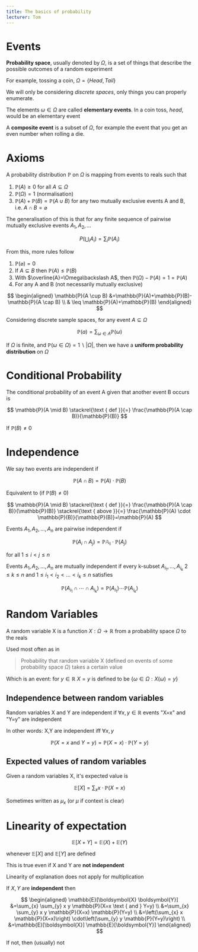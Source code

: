 ```yaml
---
title: The basics of probability
lecturer: Tom
---
```


# Events

**Probability space**, usually denoted by $\Omega$, is a set of things that describe the possible outcomes of a random experiment

For example, tossing a coin, $\Omega=\{Head,Tail\}$

We will only be considering _discrete spaces_, only things you can properly enumerate.

The elements $\omega\in\Omega$ are called **elementary events**. In a coin toss, _head_, would be an elementary event

A **composite event** is a subset of $\Omega$, for example the event that you get an even number when rolling a die.

# Axioms

A probability distribution $\mathbb{P}$ on $\Omega$ is mapping from events to reals such that

1. $\mathbb{P}(A)\geqslant 0$ for all $A\subseteq \Omega$
2. $\mathbb{P}(\Omega)=1$ (normalisation)
3. $\mathbb{P}(A)+\mathbb{P}(B)=\mathbb{P}(A\cup B)$ for any two mutually exclusive events A and B, i.e. $A\cap B = \varnothing$

The generalisation of this is that for any finite sequence of pairwise mutually exclusive events $A_1,A_2,...$

$$
P\left(\bigcup_{i} A_{i}\right)=\sum_{i} \mathbb{P}\left(A_{i}\right)
$$

From this, more rules follow

1. $\mathbb{P}(\varnothing)=0$
2. If $A\subseteq B$ then $\mathbb{P}(A)\leqslant\mathbb{P}(B)$
3. With $\overline{A}=\Omega\backslash A$, then $\mathbb{P}(\Omega)-\mathbb{P}(A)=1=\mathbb{P}(A)$
4. For any A and B (not necessarily mutually exclusive)

$$
\begin{aligned}
\mathbb{P}(A \cup B) &=\mathbb{P}(A)+\mathbb{P}(B)-\mathbb{P}(A \cap B) \\
& \leq \mathbb{P}(A)+\mathbb{P}(B)
\end{aligned}
$$

Considering discrete sample spaces, for any event $A\subseteq \Omega$

$$
\mathbb{P}(a)=\sum_{\omega\in A}\mathbb{P}(\omega)
$$

<Definition name="Uniform Probability Distribution">

If $\Omega$ is finite, and $\mathbb{P}(\omega\in\Omega)=1\backslash|\Omega|$, then we have a **uniform probability distribution** on $\Omega$

</Definition>

# Conditional Probability

<Definition name="Conditional Probability">

The conditional probability of an event A given that another event B occurs is

$$
\mathbb{P}(A \mid B) \stackrel{\text { def }}{=} \frac{\mathbb{P}(A \cap B)}{\mathbb{P}(B)}
$$

If $\mathbb{P}(B)\neq 0$

</Definition>

# Independence

<Definition name="Independent">

We say two events are independent if

$$
\mathbb{P}(A\cap B) = \mathbb{P}(A)\cdot\mathbb{P}(B)
$$

Equivalent to (if $\mathbb{P}(B)\neq 0$)

$$
\mathbb{P}(A \mid B) \stackrel{\text { def }}{=} \frac{\mathbb{P}(A \cap B)}{\mathbb{P}(B)} \stackrel{\text { above }}{=} \frac{\mathbb{P}(A) \cdot \mathbb{P}(B)}{\mathbb{P}(B)}=\mathbb{P}(A)
$$

</Definition>

<Definition name="Pairwise independent">

Events $A_1,A_2,...,A_n$ are pairwise independent if

$$
\mathbb{P}(A_i\cap A_j)=\mathbb{P{A_i}}\cdot \mathbb{P}(A_j)
$$

for all $1\leqslant i < j \leqslant n$

</Definition>

<Definition name="Mutually independent">

Events $A_1,A_2,...,A_n$ are mutually independent if every k-subset $A_{i_1},...,A_{i_k}$ $2\leqslant k \leqslant n$ and $1 \leqslant i_1 < i_2 < ... < i_k \leqslant n$ satisfies

$$
\mathbb{P}(A_{i_1}\cap\cdots\cap A_{i_k})=\mathbb{P}(A_{i_1})\cdots \mathbb{P}(A_{i_k})
$$

</Definition>

# Random Variables

A random variable X is a function $X: \Omega \rightarrow \mathbb{R}$ from a probability space $\Omega$ to the reals

Used most often as in

> Probability that random variable X (defined on events of some probability space $\Omega$) takes a certain value

Which is an event: for $y\in\mathbb{R}$ $X=y$ is defined to be $\{\omega \in \Omega : X(\omega)=y\}$

## Independence between random variables

Random variables X and Y are independent if $\forall x,y\in\mathbb{R}$ events "X=x" and "Y=y" are independent

In other words: X,Y are independent iff $\forall x,y$

$$
\mathbb{P}(X=x \text{ and } Y=y)=\mathbb{P}(X=x)\cdot \mathbb{P}(Y=y)
$$

## Expected values of random variables

Given a random variables X, it's expected value is

$$
\mathbb{E}[X]=\sum_xx\cdot\mathbb{P}(X=x)
$$

Sometimes written as $\mu_x$ (or $\mu$ if context is clear)

# Linearity of expectation

$$
\mathbb{E}[X+Y]=\mathbb{E}(X)+\mathbb{E}(Y)
$$

whenever $\mathbb{E}[X]$ and $\mathbb{E}[Y]$ are defined

This is true even if X and Y are **not independent**

<Important>

Linearity of explanation does not apply for multiplication

</Important>

If $X,Y$ are **independent** then

$$
\begin{aligned}
\mathbb{E}[\boldsymbol{X} \boldsymbol{Y}] &=\sum_{x} \sum_{y} x y \mathbb{P}(X=x \text { and } Y=y) \\
&=\sum_{x} \sum_{y} x y \mathbb{P}(X=x) \mathbb{P}(Y=y) \\
&=\left(\sum_{x} x \mathbb{P}(X=x)\right) \cdot\left(\sum_{y} y \mathbb{P}(Y=y)\right) \\
&=\mathbb{E}[\boldsymbol{X}] \mathbb{E}[\boldsymbol{Y}]
\end{aligned}
$$

If not, then (usually) not
